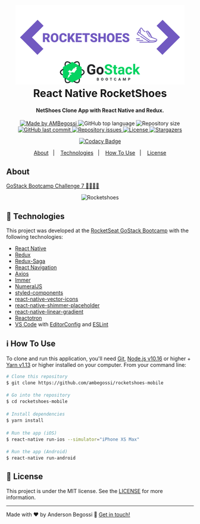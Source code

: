 <h1 align="center">
    <img alt="React RocketShoes" src=".github/rocketshoes.png" />
    <br>
    React Native RocketShoes
</h1>

<h4 align="center">
  NetShoes Clone App with React Native and Redux.
</h4>

<p align="center">
  <a href="https://ambegossi.com">
    <img alt="Made by AMBegossi" src="https://img.shields.io/badge/made%20by-ambegossi-%2304D361">
  </a>

  <img alt="GitHub top language" src="https://img.shields.io/github/languages/top/ambegossi/rocketshoes-mobile.svg">

  <img alt="Repository size" src="https://img.shields.io/github/repo-size/ambegossi/rocketshoes-mobile.svg">

  <a href="https://github.com/ambegossi/rocketshoes-mobile/commits/master">
    <img alt="GitHub last commit" src="https://img.shields.io/github/last-commit/ambegossi/rocketshoes-mobile.svg">
  </a>

  <a href="https://github.com/ambegossi/rocketshoes-mobile/issues">
    <img alt="Repository issues" src="https://img.shields.io/github/issues/ambegossi/rocketshoes-mobile.svg">
  </a>

  <a href="https://github.com/ambegossi/rocketshoes-mobile/blob/master/LICENSE.md">
  <img alt="License" src="https://img.shields.io/badge/license-MIT-%2304D361">
  </a>

  <a href="https://github.com/ambegossi/rocketshoes-mobile/stargazers">
    <img alt="Stargazers" src="https://img.shields.io/github/stars/ambegossi/rocketshoes-mobile?style=social">
  </a>
</p>

<p align="center">
  <a href="https://www.codacy.com/manual/ambegossi/rocketshoes-mobile?utm_source=github.com&amp;utm_medium=referral&amp;utm_content=ambegossi/rocketshoes-mobile&amp;utm_campaign=Badge_Grade" target="_blank">
    <img alt="Codacy Badge" src="https://api.codacy.com/project/badge/Grade/a797a5233ec745299d418843cf797548">
  </a>
</p>

<p align="center">
  <a href="#about">About</a>&nbsp;&nbsp;&nbsp;|&nbsp;&nbsp;&nbsp;
  <a href="#rocket-technologies">Technologies</a>&nbsp;&nbsp;&nbsp;|&nbsp;&nbsp;&nbsp;
  <a href="#information_source-how-to-use">How To Use</a>&nbsp;&nbsp;&nbsp;|&nbsp;&nbsp;&nbsp;
  <a href="#memo-license">License</a>
</p>

## About

[GoStack Bootcamp Challenge 7 🚀👨🏻‍🚀](https://github.com/Rocketseat/bootcamp-gostack-desafio-07)

<p align="center">
  <img alt="Rocketshoes" src=".github/rocketshoes.gif" height="500" >
</p>

## :rocket: Technologies

This project was developed at the [RocketSeat GoStack Bootcamp](https://rocketseat.com.br/bootcamp) with the following technologies:

- [React Native](https://reactnative.dev/)
- [Redux](https://redux.js.org/)
- [Redux-Saga](https://redux-saga.js.org/)
- [React Navigation](https://reactnavigation.org/)
- [Axios](https://github.com/axios/axios)
- [Immer](https://github.com/immerjs/immer)
- [NumeralJS](http://numeraljs.com/)
- [styled-components](https://www.styled-components.com/)
- [react-native-vector-icons](https://github.com/oblador/react-native-vector-icons)
- [react-native-shimmer-placeholder](https://github.com/tomzaku/react-native-shimmer-placeholder)
- [react-native-linear-gradient](https://github.com/react-native-community/react-native-linear-gradient)
- [Reactotron](https://infinite.red/reactotron)
- [VS Code][vc] with [EditorConfig][vceditconfig] and [ESLint][vceslint]

## :information_source: How To Use

To clone and run this application, you'll need [Git](https://git-scm.com), [Node.js v10.16][nodejs] or higher + [Yarn v1.13][yarn] or higher installed on your computer. From your command line:

```bash
# Clone this repository
$ git clone https://github.com/ambegossi/rocketshoes-mobile

# Go into the repository
$ cd rocketshoes-mobile

# Install dependencies
$ yarn install

# Run the app (iOS)
$ react-native run-ios --simulator="iPhone XS Max"

# Run the app (Android)
$ react-native run-android
```

## :memo: License

This project is under the MIT license. See the [LICENSE](LICENSE.md) for more information.

---

Made with ♥ by Anderson Begossi :wave: [Get in touch!](https://www.linkedin.com/in/anderson-begossi-b5065a130)

[nodejs]: https://nodejs.org/
[yarn]: https://yarnpkg.com/
[vc]: https://code.visualstudio.com/
[vceditconfig]: https://marketplace.visualstudio.com/items?itemName=EditorConfig.EditorConfig
[vceslint]: https://marketplace.visualstudio.com/items?itemName=dbaeumer.vscode-eslint
